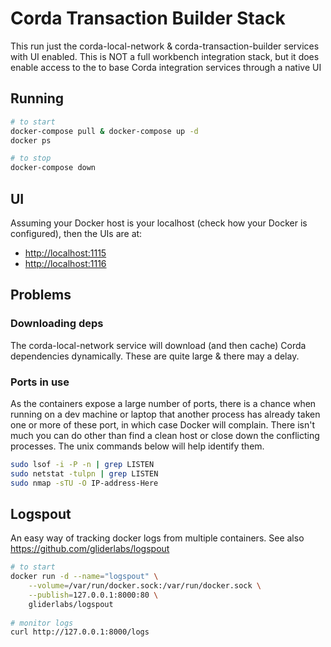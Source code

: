# Corda Transaction Builder Stack

This run just the corda-local-network & corda-transaction-builder services 
with UI enabled. This is NOT a full workbench integration stack, but it does 
enable access to the to base Corda integration services through a native UI 

## Running 

```bash
# to start
docker-compose pull & docker-compose up -d
docker ps 

# to stop
docker-compose down
```

## UI 

Assuming your Docker host is your localhost (check how your Docker is configured),
then the UIs are at:
* [http://localhost:1115](corda-local-network)
* [http://localhost:1116](corda-transaction-builder)


## Problems 

### Downloading deps 
The corda-local-network service will download (and then cache) Corda 
dependencies dynamically. These are quite large & there may a delay. 

### Ports in use 
As the containers expose a large number of ports, there is a chance when 
running on a dev machine or laptop that another process has already taken one 
or more of these port, in which case Docker will complain. There isn't much 
you can do other than find a clean host or close down the conflicting processes. 
The unix commands below will help identify them.

```bash
sudo lsof -i -P -n | grep LISTEN 
sudo netstat -tulpn | grep LISTEN
sudo nmap -sTU -O IP-address-Here
```

## Logspout 

An easy way of tracking docker logs from multiple containers. See also
https://github.com/gliderlabs/logspout

```bash
# to start 
docker run -d --name="logspout" \
	--volume=/var/run/docker.sock:/var/run/docker.sock \
	--publish=127.0.0.1:8000:80 \
	gliderlabs/logspout
	
# monitor logs
curl http://127.0.0.1:8000/logs
```
